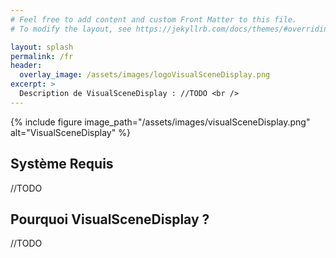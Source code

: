 ```yaml
---
# Feel free to add content and custom Front Matter to this file.
# To modify the layout, see https://jekyllrb.com/docs/themes/#overriding-theme-defaults

layout: splash
permalink: /fr
header:
  overlay_image: /assets/images/logoVisualSceneDisplay.png
excerpt: >
  Description de VisualSceneDisplay : //TODO <br />
---
```


{% include figure image_path="/assets/images/visualSceneDisplay.png" alt="VisualSceneDisplay" %}

## Système Requis

//TODO

## Pourquoi VisualSceneDisplay ?

//TODO
